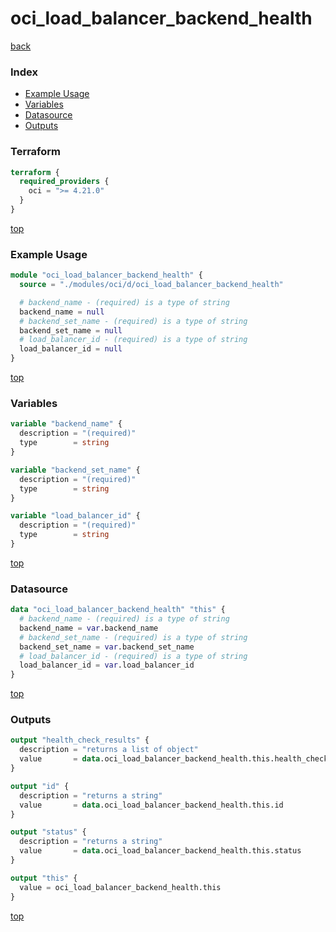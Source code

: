 # oci_load_balancer_backend_health

[back](../oci.md)

### Index

- [Example Usage](#example-usage)
- [Variables](#variables)
- [Datasource](#datasource)
- [Outputs](#outputs)

### Terraform

```terraform
terraform {
  required_providers {
    oci = ">= 4.21.0"
  }
}
```

[top](#index)

### Example Usage

```terraform
module "oci_load_balancer_backend_health" {
  source = "./modules/oci/d/oci_load_balancer_backend_health"

  # backend_name - (required) is a type of string
  backend_name = null
  # backend_set_name - (required) is a type of string
  backend_set_name = null
  # load_balancer_id - (required) is a type of string
  load_balancer_id = null
}
```

[top](#index)

### Variables

```terraform
variable "backend_name" {
  description = "(required)"
  type        = string
}

variable "backend_set_name" {
  description = "(required)"
  type        = string
}

variable "load_balancer_id" {
  description = "(required)"
  type        = string
}
```

[top](#index)

### Datasource

```terraform
data "oci_load_balancer_backend_health" "this" {
  # backend_name - (required) is a type of string
  backend_name = var.backend_name
  # backend_set_name - (required) is a type of string
  backend_set_name = var.backend_set_name
  # load_balancer_id - (required) is a type of string
  load_balancer_id = var.load_balancer_id
}
```

[top](#index)

### Outputs

```terraform
output "health_check_results" {
  description = "returns a list of object"
  value       = data.oci_load_balancer_backend_health.this.health_check_results
}

output "id" {
  description = "returns a string"
  value       = data.oci_load_balancer_backend_health.this.id
}

output "status" {
  description = "returns a string"
  value       = data.oci_load_balancer_backend_health.this.status
}

output "this" {
  value = oci_load_balancer_backend_health.this
}
```

[top](#index)